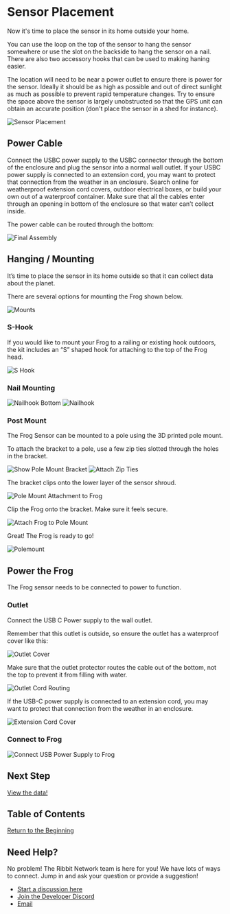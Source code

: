 # Sensor Placement

Now it's time to place the sensor in its home outside your home.

You can use the loop on the top of the sensor to hang the sensor somewhere or use the slot on the backside to hang the sensor on a nail.  There are also two accessory hooks that can be used to making haning easier.

The location will need to be near a power outlet to ensure there is power for the sensor. Ideally it should be as high as possible and out of direct sunlight as much as possible to prevent rapid temperature changes. Try to ensure the space above the sensor is largely unobstructed so that the GPS unit can obtain an accurate position (don't place the sensor in a shed for instance).

![Sensor Placement](images/s_hook.gif)

## Power Cable

Connect the USBC power supply to the USBC connector through the bottom of the enclosure and plug the sensor into a normal wall outlet. If your USBC power supply is connected to an extension cord, you may want to protect that connection from the weather in an enclosure. Search online for weatherproof extension cord covers, outdoor electrical boxes, or build your own out of a waterproof container. Make sure that all the cables enter through an opening in bottom of the enclosure so that water can’t collect inside.

The power cable can be routed through the bottom:

![Final Assembly](images/final_assembly.jpg)

## Hanging / Mounting

It’s time to place the sensor in its home outside so that it can collect data about the planet.

There are several options for mounting the Frog shown below.

![Mounts](images/mounts.jpg)

### S-Hook

If you would like to mount your Frog to a railing or existing hook outdoors, the kit includes an “S” shaped hook for attaching to the top of the Frog head.

![S Hook](images/s_hook.jpg)

### Nail Mounting

![Nailhook Bottom](images/nailhook_bottom.jpg)
![Nailhook](images/nailhook.jpg)

### Post Mount

The Frog Sensor can be mounted to a pole using the 3D printed pole mount.

To attach the bracket to a pole, use a few zip ties slotted through the holes in the bracket.

![Show Pole Mount Bracket](images/show_pole_mount.gif)
![Attach Zip Ties](images/zip_tie_pole_mount.gif)

The bracket clips onto the lower layer of the sensor shroud.

![Pole Mount Attachment to Frog](images/attach_pole_mount.gif)

Clip the Frog onto the bracket. Make sure it feels secure.

![Attach Frog to Pole Mount](images/attach_frog_to_pole_mount.gif)

Great! The Frog is ready to go!

![Polemount](images/polemount.jpg)

## Power the Frog
The Frog sensor needs to be connected to power to function.

### Outlet

Connect the USB C Power supply to the wall outlet. 

Remember that this outlet is outside, so ensure the outlet has a waterproof cover like this:

![Outlet Cover](images/outlet_cover.png)

Make sure that the outlet protector routes the cable out of the bottom, not the top to prevent it from filling with water.

![Outlet Cord Routing](images/rain_outlet.png)

If the USB-C power supply is connected to an extension cord, you may want to protect that connection from the weather in an enclosure.

![Extension Cord Cover](images/extension_cord_cover.png)


### Connect to Frog

![Connect USB Power Supply to Frog](images/connect_power_supply.gif)

## Next Step

[View the data!](../6-done/6-done.md)

## Table of Contents

[Return to the Beginning](../index.md)

## Need Help?

No problem! The Ribbit Network team is here for you! We have lots of ways to connect. Jump in and ask your question or provide a suggestion!

* [Start a discussion here](https://github.com/Ribbit-Network/ribbit-network-frog-sensor/discussions/new)
* [Join the Developer Discord](https://discord.gg/vq8PkDb2TC)
* [Email](mailto:keenan.johnson@gmail.com)
